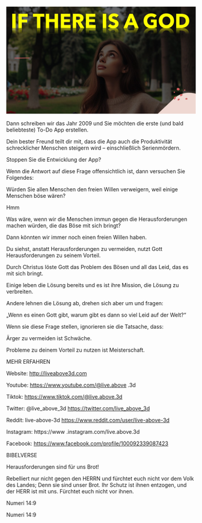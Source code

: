 ![Video cover image](../cover.jpg "cover photo")

Dann schreiben wir das Jahr 2009 und Sie möchten die erste (und bald beliebteste) To-Do App erstellen.

Dein bester Freund teilt dir mit, dass die App auch die Produktivität schrecklicher Menschen steigern wird – einschließlich Serienmördern.

Stoppen Sie die Entwicklung der App?

Wenn die Antwort auf diese Frage offensichtlich ist, dann versuchen Sie Folgendes:

Würden Sie allen Menschen den freien Willen verweigern, weil einige Menschen böse wären?

Hmm

Was wäre, wenn wir die Menschen immun gegen die Herausforderungen machen würden, die das Böse mit sich bringt?

Dann könnten wir immer noch einen freien Willen haben.

Du siehst, anstatt Herausforderungen zu vermeiden, nutzt Gott Herausforderungen zu seinem Vorteil.

Durch Christus löste Gott das Problem des Bösen und all das Leid, das es mit sich bringt.

Einige leben die Lösung bereits und es ist ihre Mission, die Lösung zu verbreiten.

Andere lehnen die Lösung ab, drehen sich aber um und fragen:

„Wenn es einen Gott gibt, warum gibt es dann so viel Leid auf der Welt?“

Wenn sie diese Frage stellen, ignorieren sie die Tatsache, dass:

Ärger zu vermeiden ist Schwäche.

Probleme zu deinem Vorteil zu nutzen ist Meisterschaft.

MEHR ERFAHREN

Website: http://liveabove3d.com

Youtube: https://www.youtube.com/@live.above .3d

Tiktok: https://www.tiktok.com/@live.above.3d

Twitter: @live_above_3d https://twitter.com/live_above_3d

Reddit: live-above-3d https://www.reddit.com/user/live-above-3d

Instagram: https://www .instagram.com/live.above.3d

Facebook: https://www.facebook.com/profile/100092339087423

BIBELVERSE

Herausforderungen sind für uns Brot!

Rebelliert nur nicht gegen den HERRN und fürchtet euch nicht vor dem Volk des Landes; Denn sie sind unser Brot. Ihr Schutz ist ihnen entzogen, und der HERR ist mit uns. Fürchtet euch nicht vor ihnen.

Numeri 14:9

Numeri 14:9